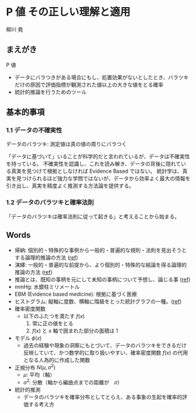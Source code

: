 # P 値 その正しい理解と適用
柳川 堯

## まえがき
P 値
- データにバラつきがある場合にもし、処置効果がないとしたとき、バラツキだけの原因で評価指標が観測された値以上の大きな値をとる確率
- 統計的推論を行うためのツール

## 基本的事項
### 1.1 データの不確実性
データのバラツキ: 測定値は真の値の周りにバラつく

「データに基づいて」いることが科学的だと言われているが、データは不確実性を持っている。
不確実性を認識し、これを読み解き、データの背後に隠れている真実を見つけて根拠としなければ Evidence Based ではない。
統計学は、真実を見つけられるほど強力な学問ではないが、データから効率よく最大の情報を引き出し、真実を精度よく推測する方法論を提供する。

### 1.2 データのバラツキと確率法則
「データのバラツキは確率法則に従って起きる」と考えることから始まる。

## Words
- 帰納: 個別的・特殊的な事例から一般的・普遍的な規則・法則を見出そうとする論理的推論の方法 ([ref](https://ja.wikipedia.org/wiki/%E5%B8%B0%E7%B4%8D))
- 演繹: 一般的・普遍的な前提から、より個別的・特殊的な結論を得る論理的推論の方法 ([ref](https://ja.wikipedia.org/wiki/%E6%BC%94%E7%B9%B9))
- 推論とは、既知の事柄を元にして未知の事柄について予想し、論じる事 ([ref](https://ja.wikipedia.org/wiki/%E6%8E%A8%E8%AB%96))
- mmHg: 水銀柱ミリメートル
- EBM (Evidence based medicine): 根拠に基づく医療
- ヒストグラム: 縦軸に度数、横軸に階級をとった統計グラフの一種。([ref](https://ja.wikipedia.org/wiki/%E3%83%92%E3%82%B9%E3%83%88%E3%82%B0%E3%83%A9%E3%83%A0))
- 確率密度関数
    - 以下のふたつを満たす $f(x)$
        1. 常に正の値をとる
        1. $f(x)$ と x 軸で囲まれた部分の面積は 1
- モデル $\phi(x)$
    - 過去の経験や現象の洞察にもとづいて、データのバラツキをできるだけ反映していて、かつ数学的に取り扱いやすい、確率密度関数 $f(x)$ の代用となる人為的に作成した関数
- 正規分布 $N(\mu, \sigma^2)$
    - $\mu$: 平均（軸）
    - $\sigma^2$: 分散（軸から編曲点までの距離が　$\sigma$）
- 統計的推測
    - データのバラツキを確率分布としてとらえ、ある事象の生起を確率的評価する考え方
